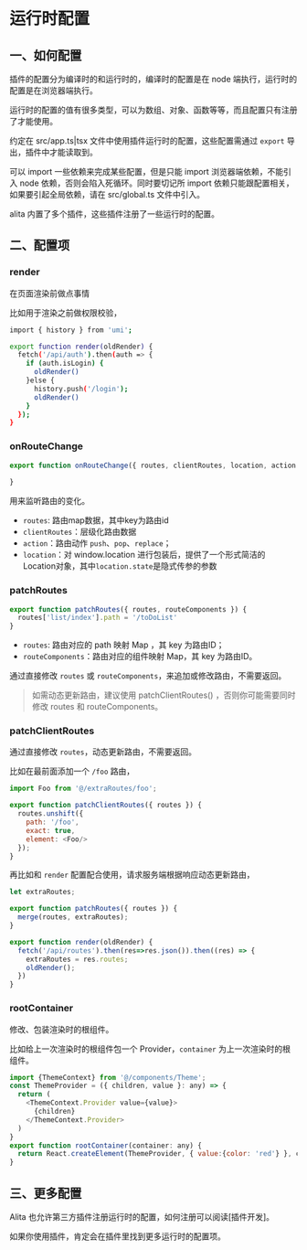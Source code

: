 # 运行时配置

## 一、如何配置

插件的配置分为编译时的和运行时的，编译时的配置是在 node 端执行，运行时的配置是在浏览器端执行。

运行时的配置的值有很多类型，可以为数组、对象、函数等等，而且配置只有注册了才能使用。

约定在 src/app.ts|tsx 文件中使用插件运行时的配置，这些配置需通过 `export` 导出，插件中才能读取到。

可以 import 一些依赖来完成某些配置，但是只能 import 浏览器端依赖，不能引入 node 依赖，否则会陷入死循环。同时要切记所 import 依赖只能跟配置相关，如果要引起全局依赖，请在 src/global.ts 文件中引入。

alita 内置了多个插件，这些插件注册了一些运行时的配置。

## 二、配置项

### render

在页面渲染前做点事情

比如用于渲染之前做权限校验，

```bash
import { history } from 'umi';

export function render(oldRender) {
  fetch('/api/auth').then(auth => {
    if (auth.isLogin) { 
      oldRender() 
    }else {
      history.push('/login');
      oldRender()
    }
  });
}
```

### onRouteChange

```js
export function onRouteChange({ routes, clientRoutes, location, action }) {
    
}
```
用来监听路由的变化。

- `routes`: 路由map数据，其中key为路由id
- `clientRoutes`：层级化路由数据
- `action`：路由动作 `push`、`pop`、`replace`；
- `location`：对 window.location 进行包装后，提供了一个形式简洁的Location对象，其中`location.state`是隐式传参的参数


### patchRoutes

```js
export function patchRoutes({ routes, routeComponents }) {
  routes['list/index'].path = '/toDoList'
}
```

- `routes`: 路由对应的 path 映射 Map ，其 key 为路由ID；
- `routeComponents`：路由对应的组件映射 Map，其 key 为路由ID。

通过直接修改 `routes` 或 `routeComponents`，来追加或修改路由，不需要返回。

> 如需动态更新路由，建议使用 patchClientRoutes() ，否则你可能需要同时修改 routes 和 routeComponents。

### patchClientRoutes

通过直接修改 `routes`，动态更新路由，不需要返回。

比如在最前面添加一个 `/foo` 路由，

```js
import Foo from '@/extraRoutes/foo';

export function patchClientRoutes({ routes }) {
  routes.unshift({
    path: '/foo',
    exact: true,
    element: <Foo/>
  });
}
```

再比如和 `render` 配置配合使用，请求服务端根据响应动态更新路由，

```js
let extraRoutes;

export function patchRoutes({ routes }) {
  merge(routes, extraRoutes);
}

export function render(oldRender) {
  fetch('/api/routes').then(res=>res.json()).then((res) => {
    extraRoutes = res.routes;
    oldRender();
  })
}
```

### rootContainer

修改、包装渲染时的根组件。

比如给上一次渲染时的根组件包一个 Provider，`container` 为上一次渲染时的根组件。

```js
import {ThemeContext} from '@/components/Theme';
const ThemeProvider = ({ children, value }: any) => {
  return (
    <ThemeContext.Provider value={value}>
      {children}
    </ThemeContext.Provider>
  )
}
export function rootContainer(container: any) {
  return React.createElement(ThemeProvider, { value:{color: 'red'} }, container);
}
```

## 三、更多配置

Alita 也允许第三方插件注册运行时的配置，如何注册可以阅读[插件开发]。

如果你使用插件，肯定会在插件里找到更多运行时的配置项。
